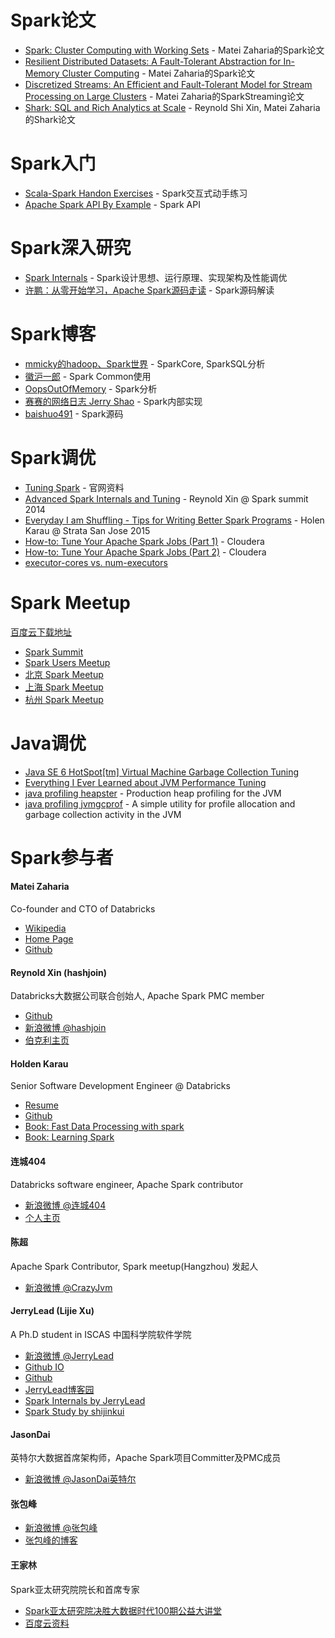 # Spark论文
- [Spark: Cluster Computing with Working Sets](http://people.csail.mit.edu/matei/papers/2010/hotcloud_spark.pdf) - Matei Zaharia的Spark论文
- [Resilient Distributed Datasets: A Fault-Tolerant Abstraction for In-Memory Cluster Computing](http://www.cs.berkeley.edu/~matei/papers/2012/nsdi_spark.pdf) - Matei Zaharia的Spark论文
- [Discretized Streams: An Efficient and Fault-Tolerant Model for Stream Processing on Large Clusters](http://www.cs.berkeley.edu/~matei/papers/2012/hotcloud_spark_streaming.pdf) - Matei Zaharia的SparkStreaming论文
- [Shark: SQL and Rich Analytics at Scale](http://www.eecs.berkeley.edu/Pubs/TechRpts/2012/EECS-2012-214.pdf) - Reynold Shi Xin, Matei Zaharia的Shark论文


# Spark入门
- [Scala-Spark Handon Exercises](http://ampcamp.berkeley.edu/big-data-mini-course/index.html) - Spark交互式动手练习
- [Apache Spark API By Example](http://homepage.cs.latrobe.edu.au/zhe/files/SparkAPIMaster.pdf) - Spark API


# Spark深入研究
- [Spark Internals](https://github.com/JerryLead/SparkInternals/blob/master/markdown/0-Introduction.md) - Spark设计思想、运行原理、实现架构及性能调优
- [许鹏：从零开始学习，Apache Spark源码走读](http://www.csdn.net/article/2014-05-29/2820013) - Spark源码解读


# Spark博客
- [mmicky的hadoop、Spark世界](http://blog.csdn.net/book_mmicky) - SparkCore, SparkSQL分析
- [徽沪一郎](http://www.cnblogs.com/hseagle/) - Spark Common使用
- [OopsOutOfMemory](http://blog.csdn.net/oopsoom) - Spark分析
- [赛赛的网络日志 Jerry Shao](http://jerryshao.me/) - Spark内部实现
- [baishuo491](http://baishuo491.iteye.com/blog) - Spark源码


# Spark调优
- [Tuning Spark](http://spark.apache.org/docs/latest/tuning.html) - 官网资料
- [Advanced Spark Internals and Tuning](https://www.youtube.com/watch?v=HG2Yd-3r4-M) - Reynold Xin @ Spark summit 2014
- [Everyday I am Shuffling - Tips for Writing Better Spark Programs](https://www.youtube.com/watch?v=Wg2boMqLjCg) - Holen Karau @ Strata San Jose 2015
- [How-to: Tune Your Apache Spark Jobs (Part 1)](http://blog.cloudera.com/blog/2015/03/how-to-tune-your-apache-spark-jobs-part-1/) - Cloudera
- [How-to: Tune Your Apache Spark Jobs (Part 2)](http://blog.cloudera.com/blog/2015/03/how-to-tune-your-apache-spark-jobs-part-2/) - Cloudera
- [executor-cores vs. num-executors](http://apache-spark-user-list.1001560.n3.nabble.com/executor-cores-vs-num-executors-td9878.html)


# Spark Meetup
[百度云下载地址](http://pan.baidu.com/s/1dDrQ5ix)

- [Spark Summit](http://spark-summit.org/)
- [Spark Users Meetup](http://www.meetup.com/spark-users/)
- [北京 Spark Meetup](http://www.meetup.com/spark-user-beijing-Meetup/)
- [上海 Spark Meetup](http://www.meetup.com/Shanghai-Apache-Spark-Meetup/)
- [杭州 Spark Meetup](http://www.meetup.com/Hangzhou-Apache-Spark-Meetup/)


# Java调优
- [Java SE 6 HotSpot[tm] Virtual Machine Garbage Collection Tuning](http://www.oracle.com/technetwork/java/javase/gc-tuning-6-140523.html)
- [Everything I Ever Learned about JVM Performance Tuning](http://www.infoq.com/presentations/JVM-Performance-Tuning-twitter)
- [java profiling heapster](https://github.com/mariusae/heapster) - Production heap profiling for the JVM
- [java profiling jvmgcprof](https://github.com/twitter/jvmgcprof) - A simple utility for profile allocation and garbage collection activity in the JVM


# Spark参与者

#### Matei Zaharia
Co-founder and CTO of Databricks

- [Wikipedia](http://en.wikipedia.org/wiki/Matei_Zaharia)
- [Home Page](http://people.csail.mit.edu/matei/)
- [Github](https://github.com/mateiz)

#### Reynold Xin (hashjoin)
Databricks大数据公司联合创始人, Apache Spark PMC member

- [Github](https://github.com/rxin)
- [新浪微博 @hashjoin](http://www.weibo.com/hashjoin)
- [伯克利主页](http://www.cs.berkeley.edu/~rxin/)

#### Holden Karau
Senior Software Development Engineer @ Databricks

- [Resume](http://www.holdenkarau.com/resume.pdf?q=github)
- [Github](https://github.com/holdenk)
- [Book: Fast Data Processing with spark](http://it-ebooks.info/book/3185/)
- [Book: Learning Spark](http://shop.oreilly.com/product/0636920028512.do)

#### 连城404
Databricks software engineer, Apache Spark contributor

- [新浪微博 @连城404](http://www.weibo.com/lianchengzju)
- [个人主页](http://blog.liancheng.info/)

#### 陈超
Apache Spark Contributor, Spark meetup(Hangzhou) 发起人

- [新浪微博 @CrazyJvm](http://www.weibo.com/476691290)

#### JerryLead (Lijie Xu)
A Ph.D student in ISCAS 中国科学院软件学院

- [新浪微博 @JerryLead](http://www.weibo.com/jerrylead)
- [Github IO](http://jerrylead.github.io/)
- [Github](https://github.com/JerryLead)
- [JerryLead博客园](http://www.cnblogs.com/jerrylead/default.html?page=1)
- [Spark Internals by JerryLead](https://github.com/JerryLead/SparkInternals/blob/master/markdown/0-Introduction.md)
- [Spark Study by shijinkui](https://github.com/shijinkui/spark_study)

#### JasonDai
英特尔大数据首席架构师，Apache Spark项目Committer及PMC成员

- [新浪微博 @JasonDai英特尔](http://www.weibo.com/u/3816918426)

#### 张包峰
- [新浪微博 @张包峰](http://www.weibo.com/pelickzhang)
- [张包峰的博客](http://blog.csdn.net/pelick)

#### 王家林
Spark亚太研究院院长和首席专家

- [Spark亚太研究院决胜大数据时代100期公益大讲堂](http://edu.51cto.com/course/course_id-1659.html)
- [百度云资料](http://pan.baidu.com/share/home?uk=4013289088#category/type=0)


